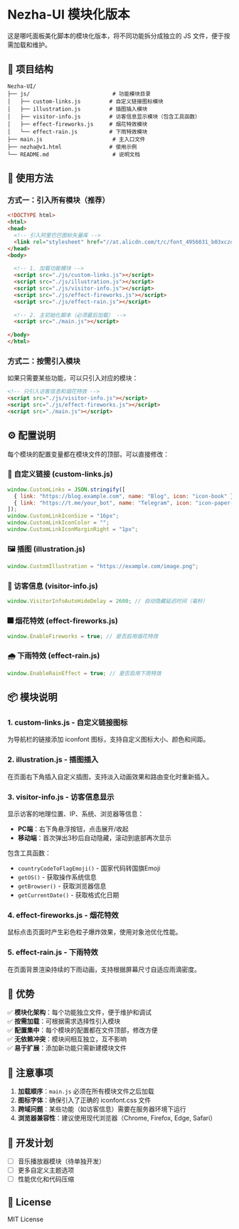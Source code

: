 # Nezha-UI 模块化版本

这是哪吒面板美化脚本的模块化版本，将不同功能拆分成独立的 JS 文件，便于按需加载和维护。

## 📁 项目结构

```
Nezha-UI/
├── js/                          # 功能模块目录
│   ├── custom-links.js         # 自定义链接图标模块
│   ├── illustration.js         # 插图插入模块
│   ├── visitor-info.js         # 访客信息显示模块（包含工具函数）
│   ├── effect-fireworks.js     # 烟花特效模块
│   └── effect-rain.js          # 下雨特效模块
├── main.js                      # 主入口文件
├── nezha@v1.html               # 使用示例
└── README.md                    # 说明文档
```

## 🚀 使用方法

### 方式一：引入所有模块（推荐）

```html
<!DOCTYPE html>
<html>
<head>
  <!-- 引入阿里巴巴图标矢量库 -->
  <link rel="stylesheet" href="//at.alicdn.com/t/c/font_4956031_b03xczqy2rs.css" />
</head>
<body>
  
  <!-- 1. 加载功能模块 -->
  <script src="./js/custom-links.js"></script>
  <script src="./js/illustration.js"></script>
  <script src="./js/visitor-info.js"></script>
  <script src="./js/effect-fireworks.js"></script>
  <script src="./js/effect-rain.js"></script>
  
  <!-- 2. 主初始化脚本（必须最后加载） -->
  <script src="./main.js"></script>
  
</body>
</html>
```

### 方式二：按需引入模块

如果只需要某些功能，可以只引入对应的模块：

```html
<!-- 只引入访客信息和烟花特效 -->
<script src="./js/visitor-info.js"></script>
<script src="./js/effect-fireworks.js"></script>
<script src="./main.js"></script>
```

## ⚙️ 配置说明

每个模块的配置变量都在模块文件的顶部，可以直接修改：

### 📌 自定义链接 (custom-links.js)

```javascript
window.CustomLinks = JSON.stringify([
  { link: "https://blog.example.com", name: "Blog", icon: "icon-book" },
  { link: "https://t.me/your_bot", name: "Telegram", icon: "icon-paper-plane" }
]);
window.CustomLinkIconSize = "16px";
window.CustomLinkIconColor = "";
window.CustomLinkIconMarginRight = "1px";
```

### 🖼️ 插图 (illustration.js)

```javascript
window.CustomIllustration = "https://example.com/image.png";
```

### 👤 访客信息 (visitor-info.js)

```javascript
window.VisitorInfoAutoHideDelay = 2600; // 自动隐藏延迟时间（毫秒）
```

### 🎆 烟花特效 (effect-fireworks.js)

```javascript
window.EnableFireworks = true; // 是否启用烟花特效
```

### 🌧️ 下雨特效 (effect-rain.js)

```javascript
window.EnableRainEffect = true; // 是否启用下雨特效
```

## 📦 模块说明

### 1. custom-links.js - 自定义链接图标
为导航栏的链接添加 iconfont 图标，支持自定义图标大小、颜色和间距。

### 2. illustration.js - 插图插入
在页面右下角插入自定义插图，支持淡入动画效果和路由变化时重新插入。

### 3. visitor-info.js - 访客信息显示
显示访客的地理位置、IP、系统、浏览器等信息：
- **PC端**：右下角悬浮按钮，点击展开/收起
- **移动端**：首次弹出3秒后自动隐藏，滚动到底部再次显示

包含工具函数：
- `countryCodeToFlagEmoji()` - 国家代码转国旗Emoji
- `getOS()` - 获取操作系统信息
- `getBrowser()` - 获取浏览器信息
- `getCurrentDate()` - 获取格式化日期

### 4. effect-fireworks.js - 烟花特效
鼠标点击页面时产生彩色粒子爆炸效果，使用对象池优化性能。

### 5. effect-rain.js - 下雨特效
在页面背景渲染持续的下雨动画，支持根据屏幕尺寸自适应雨滴密度。

## 🎯 优势

✅ **模块化架构**：每个功能独立文件，便于维护和调试  
✅ **按需加载**：可根据需求选择性引入模块  
✅ **配置集中**：每个模块的配置都在文件顶部，修改方便  
✅ **无依赖冲突**：模块间相互独立，互不影响  
✅ **易于扩展**：添加新功能只需新建模块文件

## 📝 注意事项

1. **加载顺序**：`main.js` 必须在所有模块文件之后加载
2. **图标字体**：确保引入了正确的 iconfont.css 文件
3. **跨域问题**：某些功能（如访客信息）需要在服务器环境下运行
4. **浏览器兼容性**：建议使用现代浏览器（Chrome, Firefox, Edge, Safari）

## 🔧 开发计划

- [ ] 音乐播放器模块（待单独开发）
- [ ] 更多自定义主题选项
- [ ] 性能优化和代码压缩

## 📄 License

MIT License

